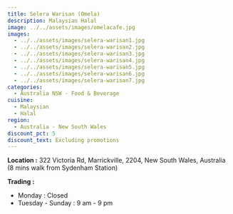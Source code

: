 ```yaml
---
title: Selera Warisan (Omela)
description: Malaysian Halal
image: ../../assets/images/omelacafe.jpg
images:
  - ../../assets/images/selera-warisan1.jpg
  - ../../assets/images/selera-warisan2.jpg
  - ../../assets/images/selera-warisan3.jpg
  - ../../assets/images/selera-warisan4.jpg
  - ../../assets/images/selera-warisan5.jpg
  - ../../assets/images/selera-warisan6.jpg
  - ../../assets/images/selera-warisan7.jpg
categories:
  - Australia NSW - Food & Beverage
cuisine:
  - Malaysian
  - Halal
region:
  - Australia - New South Wales
discount_pct: 5
discount_text: Excluding promotions
---
```

**Location :** 322 Victoria Rd, Marrickville, 2204, New South Wales, Australia\
(8 mins walk from Sydenham Station)

**Trading :** 

* Monday : Closed
* Tuesday - Sunday : 9 am - 9 pm
